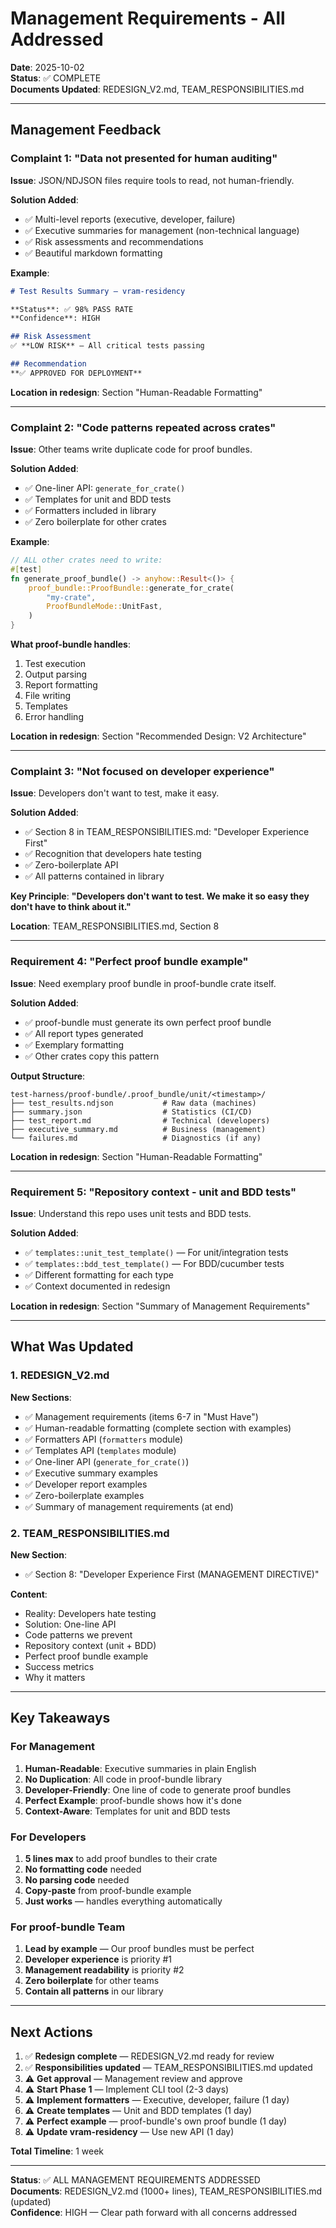# Management Requirements - All Addressed

**Date**: 2025-10-02  
**Status**: ✅ COMPLETE  
**Documents Updated**: REDESIGN_V2.md, TEAM_RESPONSIBILITIES.md

---

## Management Feedback

### Complaint 1: "Data not presented for human auditing"

**Issue**: JSON/NDJSON files require tools to read, not human-friendly.

**Solution Added**:
- ✅ Multi-level reports (executive, developer, failure)
- ✅ Executive summaries for management (non-technical language)
- ✅ Risk assessments and recommendations
- ✅ Beautiful markdown formatting

**Example**:
```markdown
# Test Results Summary — vram-residency

**Status**: ✅ 98% PASS RATE  
**Confidence**: HIGH

## Risk Assessment
✅ **LOW RISK** — All critical tests passing

## Recommendation
**✅ APPROVED FOR DEPLOYMENT**
```

**Location in redesign**: Section "Human-Readable Formatting"

---

### Complaint 2: "Code patterns repeated across crates"

**Issue**: Other teams write duplicate code for proof bundles.

**Solution Added**:
- ✅ One-liner API: `generate_for_crate()`
- ✅ Templates for unit and BDD tests
- ✅ Formatters included in library
- ✅ Zero boilerplate for other crates

**Example**:
```rust
// ALL other crates need to write:
#[test]
fn generate_proof_bundle() -> anyhow::Result<()> {
    proof_bundle::ProofBundle::generate_for_crate(
        "my-crate",
        ProofBundleMode::UnitFast,
    )
}
```

**What proof-bundle handles**:
1. Test execution
2. Output parsing
3. Report formatting
4. File writing
5. Templates
6. Error handling

**Location in redesign**: Section "Recommended Design: V2 Architecture"

---

### Complaint 3: "Not focused on developer experience"

**Issue**: Developers don't want to test, make it easy.

**Solution Added**:
- ✅ Section 8 in TEAM_RESPONSIBILITIES.md: "Developer Experience First"
- ✅ Recognition that developers hate testing
- ✅ Zero-boilerplate API
- ✅ All patterns contained in library

**Key Principle**: **"Developers don't want to test. We make it so easy they don't have to think about it."**

**Location**: TEAM_RESPONSIBILITIES.md, Section 8

---

### Requirement 4: "Perfect proof bundle example"

**Issue**: Need exemplary proof bundle in proof-bundle crate itself.

**Solution Added**:
- ✅ proof-bundle must generate its own perfect proof bundle
- ✅ All report types generated
- ✅ Exemplary formatting
- ✅ Other crates copy this pattern

**Output Structure**:
```
test-harness/proof-bundle/.proof_bundle/unit/<timestamp>/
├── test_results.ndjson           # Raw data (machines)
├── summary.json                  # Statistics (CI/CD)
├── test_report.md                # Technical (developers)
├── executive_summary.md          # Business (management)
└── failures.md                   # Diagnostics (if any)
```

**Location in redesign**: Section "Human-Readable Formatting"

---

### Requirement 5: "Repository context - unit and BDD tests"

**Issue**: Understand this repo uses unit tests and BDD tests.

**Solution Added**:
- ✅ `templates::unit_test_template()` — For unit/integration tests
- ✅ `templates::bdd_test_template()` — For BDD/cucumber tests
- ✅ Different formatting for each type
- ✅ Context documented in redesign

**Location in redesign**: Section "Summary of Management Requirements"

---

## What Was Updated

### 1. REDESIGN_V2.md

**New Sections**:
- ✅ Management requirements (items 6-7 in "Must Have")
- ✅ Human-readable formatting (complete section with examples)
- ✅ Formatters API (`formatters` module)
- ✅ Templates API (`templates` module)
- ✅ One-liner API (`generate_for_crate()`)
- ✅ Executive summary examples
- ✅ Developer report examples
- ✅ Zero-boilerplate examples
- ✅ Summary of management requirements (at end)

### 2. TEAM_RESPONSIBILITIES.md

**New Section**:
- ✅ Section 8: "Developer Experience First (MANAGEMENT DIRECTIVE)"

**Content**:
- Reality: Developers hate testing
- Solution: One-line API
- Code patterns we prevent
- Repository context (unit + BDD)
- Perfect proof bundle example
- Success metrics
- Why it matters

---

## Key Takeaways

### For Management

1. **Human-Readable**: Executive summaries in plain English
2. **No Duplication**: All code in proof-bundle library
3. **Developer-Friendly**: One line of code to generate proof bundles
4. **Perfect Example**: proof-bundle shows how it's done
5. **Context-Aware**: Templates for unit and BDD tests

### For Developers

1. **5 lines max** to add proof bundles to their crate
2. **No formatting code** needed
3. **No parsing code** needed
4. **Copy-paste** from proof-bundle example
5. **Just works** — handles everything automatically

### For proof-bundle Team

1. **Lead by example** — Our proof bundles must be perfect
2. **Developer experience** is priority #1
3. **Management readability** is priority #2
4. **Zero boilerplate** for other teams
5. **Contain all patterns** in our library

---

## Next Actions

1. ✅ **Redesign complete** — REDESIGN_V2.md ready for review
2. ✅ **Responsibilities updated** — TEAM_RESPONSIBILITIES.md updated
3. ⚠️ **Get approval** — Management review and approve
4. ⚠️ **Start Phase 1** — Implement CLI tool (2-3 days)
5. ⚠️ **Implement formatters** — Executive, developer, failure (1 day)
6. ⚠️ **Create templates** — Unit and BDD templates (1 day)
7. ⚠️ **Perfect example** — proof-bundle's own proof bundle (1 day)
8. ⚠️ **Update vram-residency** — Use new API (1 day)

**Total Timeline**: 1 week

---

**Status**: ✅ ALL MANAGEMENT REQUIREMENTS ADDRESSED  
**Documents**: REDESIGN_V2.md (1000+ lines), TEAM_RESPONSIBILITIES.md (updated)  
**Confidence**: HIGH — Clear path forward with all concerns addressed
